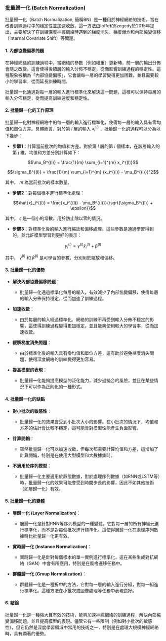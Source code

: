 ### 批量歸一化 (Batch Normalization)

批量歸一化（Batch Normalization, 簡稱BN）是一種用於神經網絡的技術，旨在改善訓練過程中的穩定性並加速收斂。這一方法由Ioffe和Szegedy於2015年提出，主要解決了在訓練深度神經網絡時遇到的梯度消失、梯度爆炸和內部協變偏移（Internal Covariate Shift）等問題。

#### 1. 內部協變偏移問題

在神經網絡的訓練過程中，當網絡的參數（例如權重）更新時，前一層的輸出分佈會隨之改變。這會使得後續層的輸入分佈不穩定，從而影響訓練過程的穩定性。這種現象被稱為「內部協變偏移」，它會讓每一層的學習變得更加困難，並且需要較小的學習率，從而延長訓練時間。

批量歸一化通過對每一層的輸入進行標準化來解決這一問題，這樣可以保持每層的輸入分佈穩定，從而提高訓練速度和穩定性。

#### 2. 批量歸一化的工作原理

批量歸一化對神經網絡中的每一層的輸入進行標準化，使得每一層的輸入具有零均值和單位方差。具體而言，對於第  $`l`$  層的輸入  $`x_i^{(l)}`$ ，批量歸一化的過程可以分為以下幾步：

- **步驟1**：計算當前批次的均值和方差。對於第  $`l`$  層的第  $`i`$  個樣本，在該層輸入的第  $`j`$  維，均值和方差分別計算如下：
  
$$\mu_B^{(l)} = \frac{1}{m} \sum_{i=1}^{m} x_i^{(l)}$$

  
$$\sigma_B^{(l)} = \frac{1}{m} \sum_{i=1}^{m} (x_i^{(l)} - \mu_B^{(l)})^2$$

  其中， $`m`$ 為當前批次的樣本數量。

- **步驟2**：對每個樣本進行標準化處理：
  
$$\hat{x}_i^{(l)} = \frac{x_i^{(l)} - \mu_B^{(l)}}{\sqrt{\sigma_B^{(l)} + \epsilon}}$$

  其中， $`\epsilon`$ 是一個小的常數，用於防止除以零的情況。

- **步驟3**：對標準化後的輸入進行縮放和偏移處理。這些參數是通過學習得到的，並允許模型學習到更好的表示：
  
$$y_i^{(l)} = \gamma^{(l)} \hat{x}_i^{(l)} + \beta^{(l)}$$

  其中， $`\gamma^{(l)}`$ 和 $`\beta^{(l)}`$ 是可學習的參數，分別用於縮放和偏移。

#### 3. 批量歸一化的優勢

- **解決內部協變偏移問題**：
  - 批量歸一化通過標準化每層的輸入，有效減少了內部協變偏移，使得每層的輸入分佈保持穩定，從而加速了訓練過程。

- **加速收斂**：
  - 由於每層的輸入經過標準化，網絡的訓練不再受到輸入分佈不穩定的影響，這使得訓練過程變得更加穩定，並且能夠使用較大的學習率，從而加速收斂。

- **緩解梯度消失問題**：
  - 由於標準化後的輸入具有零均值和單位方差，這有助於避免梯度消失問題，使得深度網絡的訓練變得更加容易。

- **提高模型的表現**：
  - 批量歸一化能夠提高模型的泛化能力，減少過擬合的風險，並且在某些情況下可以作為正則化的一種形式。

#### 4. 批量歸一化的缺點

- **對小批次的敏感性**：
  - 批量歸一化的效果會受到小批次大小的影響。在小批次的情況下，均值和方差的估計會比較不穩定，這可能會對模型性能產生負面影響。

- **計算開銷**：
  - 雖然批量歸一化可以加速收斂，但每次都需要計算均值和方差，這增加了計算開銷，特別是在使用大型模型和大數據集時。

- **不適用於序列模型**：
  - 批量歸一化主要適用於靜態數據，對於處理序列數據（如RNN或LSTM等）時，批量歸一化的效果可能會受到時間步長的影響，因此不如其他技術（如層歸一化）有效。

#### 5. 批量歸一化的變體

- **層歸一化 (Layer Normalization)**：
  - 層歸一化是針對RNN等序列模型的一種變體，它對每一層的所有神經元進行標準化，而不是對每個批次進行標準化。這使得層歸一化在處理序列數據時比批量歸一化更有效。

- **實時歸一化 (Instance Normalization)**：
  - 實時歸一化是針對每個樣本的單一實例進行標準化，這在某些生成對抗網絡（GAN）中會有所應用，特別是在風格遷移任務中。

- **群體歸一化 (Group Normalization)**：
  - 群體歸一化是一種折中的方法，它對每一層的輸入進行分組，對每一組進行標準化。這種方法在小批次或圖像處理等任務中表現良好。

#### 6. 結論

批量歸一化是一種強大且有效的技術，能夠加速神經網絡的訓練過程，解決內部協變偏移問題，並且提高模型的表現。儘管它有一些限制（例如對小批次的敏感性），但它仍然是深度學習領域中常用的技術之一，特別是在處理大規模神經網絡時，具有顯著的優勢。